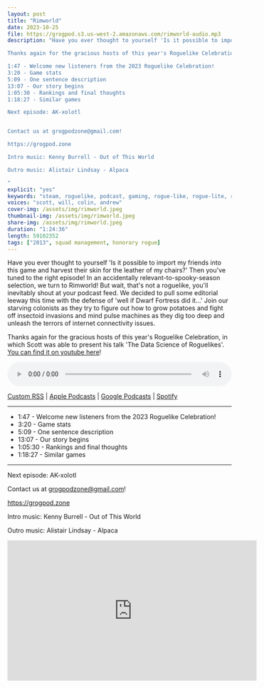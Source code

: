 ```yaml
---
layout: post
title: "Rimworld"
date: 2023-10-25
file: https://grogpod.s3.us-west-2.amazonaws.com/rimworld-audio.mp3
description: "Have you ever thought to yourself 'Is it possible to import my friends into this game and harvest their skin for the leather of my chairs?' Then you've tuned to the right episode! In an accidentally relevant-to-spooky-season selection, we turn to Rimworld! But wait, that's not a roguelike, you'll inevitably shout at your podcast feed. We decided to pull some editorial leeway this time with the defense of 'well if Dwarf Fortress did it...' Join our starving colonists as they try to figure out how to grow potatoes and fight off insectoid invasions and mind pulse machines as they dig too deep and unleash the terrors of internet connectivity issues.

Thanks again for the gracious hosts of this year's Roguelike Celebration, in which Scott was able to present his talk 'The Data Science of Roguelikes'. You can find it on youtube here: https://youtu.be/cYQr-m9ltXM?t=16220!

1:47 - Welcome new listeners from the 2023 Roguelike Celebration!
3:20 - Game stats
5:09 - One sentence description
13:07 - Our story begins
1:05:30 - Rankings and final thoughts
1:18:27 - Similar games

Next episode: AK-xolotl


Contact us at grogpodzone@gmail.com!

https://grogpod.zone

Intro music: Kenny Burrell - Out of This World

Outro music: Alistair Lindsay - Alpaca 

"
explicit: "yes" 
keywords: "steam, roguelike, podcast, gaming, rogue-like, rogue-lite, roguelite"
voices: "scott, will, colin, andrew"
cover-img: /assets/img/rimworld.jpeg
thumbnail-img: /assets/img/rimworld.jpeg
share-img: /assets/img/rimworld.jpeg
duration: "1:24:36"
length: 59102352  
tags: ["2013", squad management, honorary rogue]
---
```


Have you ever thought to yourself 'Is it possible to import my friends into this game and harvest their skin for the leather of my chairs?' Then you've tuned to the right episode! In an accidentally relevant-to-spooky-season selection, we turn to Rimworld! But wait, that's not a roguelike, you'll inevitably shout at your podcast feed. We decided to pull some editorial leeway this time with the defense of 'well if Dwarf Fortress did it...' Join our starving colonists as they try to figure out how to grow potatoes and fight off insectoid invasions and mind pulse machines as they dig too deep and unleash the terrors of internet connectivity issues.

Thanks again for the gracious hosts of this year's Roguelike Celebration, in which Scott was able to present his talk 'The Data Science of Roguelikes'. [You can find it on youtube here](https://youtu.be/cYQr-m9ltXM?t=16220)!

<div class="container">
  <audio controls style="width: 100%;">
    <source src="https://grogpod.s3.us-west-2.amazonaws.com/rimworld-audio.mp3" type="audio/mpeg">
  </audio>
</div>

[Custom RSS](https://grogpod.zone/feed.xml) | [Apple Podcasts](https://podcasts.apple.com/us/podcast/grogpod/id1650474911) | [Google Podcasts](https://podcasts.google.com/feed/aHR0cHM6Ly9ncm9ncG9kLnpvbmUvZmVlZC54bWw) | [Spotify](https://open.spotify.com/show/655SEhPUWIC77oO3hILe0b)

---

* 1:47 - Welcome new listeners from the 2023 Roguelike Celebration!
* 3:20 - Game stats
* 5:09 - One sentence description
* 13:07 - Our story begins
* 1:05:30 - Rankings and final thoughts
* 1:18:27 - Similar games

---



Next episode: AK-xolotl


Contact us at grogpodzone@gmail.com!

https://grogpod.zone

Intro music: Kenny Burrell - Out of This World

Outro music: Alistair Lindsay - Alpaca 

<div class="embed-responsive embed-responsive-16by9">
<iframe width="560" height="315" src="https://www.youtube.com/embed/6nz8Wn6GgoU" title="YouTube video player" frameborder="0" allow="accelerometer; autoplay; clipboard-write; encrypted-media; gyroscope; picture-in-picture" allowfullscreen></iframe>
</div>
